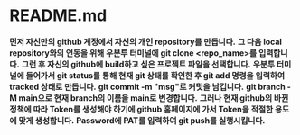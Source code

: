 
# README.md

__먼저 자신만의 github 계정에서 자신의 개인 repository를 만듭니다.__
__그 다음 local repository와의 연동을 위해 우분투 터미널에 git clone <repo_name><path>를 입력합니다.__
__그런 후 자신의 github에 build하고 싶은 프로젝트 파일을 선택합니다.__
__우분투 터미널에 들어가서 git status를 통해 현재 git 상태를 확인한 후 git add 명령을 입력하여 tracked 상태로 만듭니다.__
__git commit -m "msg"로 커밋을 남깁니다.__
__git branch -M main으로 현재 branch의 이름을 main로 변경합니다.__
__그러나 현재 github의 바뀐 정책에 따라 Token를 생성해야 하기에 github 홈페이지에 가서 Token을 적절한 용도에 맞게 생성합니다.__
__Password에 PAT를 입력하여 git push를 실행시킵니다.__
